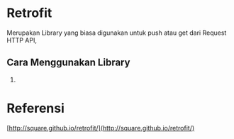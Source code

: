 # Retrofit

Merupakan Library yang biasa digunakan untuk push atau get dari Request HTTP API, 

## Cara Menggunakan Library

1. 
# Referensi

[http://square.github.io/retrofit/](http://square.github.io/retrofit/)

